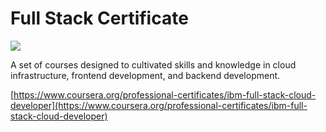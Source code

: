 # Full Stack Certificate

![](../resources/project/full-stack-certificate/image.png)

A set of courses designed to cultivated skills and knowledge in
cloud infrastructure, frontend development, and backend development.

[https://www.coursera.org/professional-certificates/ibm-full-stack-cloud-developer](https://www.coursera.org/professional-certificates/ibm-full-stack-cloud-developer)
